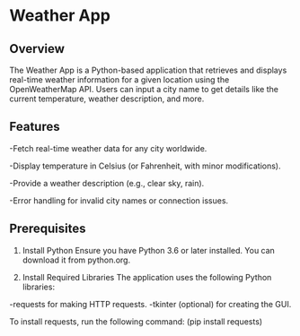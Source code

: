 # Weather App

## Overview

The Weather App is a Python-based application that retrieves and displays real-time weather information for a given location using the OpenWeatherMap API. Users can input a city name to get details like the current temperature, weather description, and more.


## Features

-Fetch real-time weather data for any city worldwide.

-Display temperature in Celsius (or Fahrenheit, with minor modifications).

-Provide a weather description (e.g., clear sky, rain).

-Error handling for invalid city names or connection issues.


## Prerequisites
1. Install Python
Ensure you have Python 3.6 or later installed. You can download it from python.org.

2. Install Required Libraries
The application uses the following Python libraries:

-requests for making HTTP requests.
-tkinter (optional) for creating the GUI.

To install requests, run the following command:
(pip install requests)